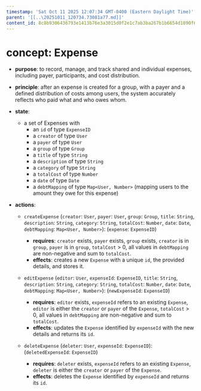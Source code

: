 ```yaml
---
timestamp: 'Sat Oct 11 2025 12:07:34 GMT-0400 (Eastern Daylight Time)'
parent: '[[..\20251011_120734.73081a77.md]]'
content_id: 8c8b9306436793e1413b76e3a3015d0f2e1c7ab3ba267b1b6654d1890f62a7ec
---
```


# concept: Expense

* **purpose**: to record, manage, and track shared and individual expenses, including payer, participants, and cost distribution.

* **principle**: after an expense is created for a group, with a payer and a defined distribution of costs among users, the system accurately reflects who paid what and who owes whom.

* **state**:
  * a set of Expenses with
    * an `id` of type `ExpenseID`
    * a `creator` of type `User`
    * a `payer` of type `User`
    * a `group` of type `Group`
    * a `title` of type `String`
    * a `description` of type `String`
    * a `category` of type `String`
    * a `totalCost` of type `Number`
    * a `date` of type `Date`
    * a `debtMapping` of type `Map<User, Number>` (mapping users to the amount they owe for this expense)

* **actions**:
  * `createExpense` (`creator`: `User`, `payer`: `User`, `group`: `Group`, `title`: `String`, `description`: `String`, `category`: `String`, `totalCost`: `Number`, `date`: `Date`, `debtMapping`: `Map<User, Number>`): (`expense`: `ExpenseID`)
    * **requires**: `creator` exists, `payer` exists, `group` exists, `creator` is in `group`, `payer` is in `group`, `totalCost` > 0, all values in `debtMapping` are non-negative and sum to `totalCost`.
    * **effects**: creates a new `Expense` with a unique `id`, the provided details, and stores it.

  * `editExpense` (`editor`: `User`, `expenseId`: `ExpenseID`, `title`: `String`, `description`: `String`, `category`: `String`, `totalCost`: `Number`, `date`: `Date`, `debtMapping`: `Map<User, Number>`): (`newExpenseId`: `ExpenseID`)
    * **requires**: `editor` exists, `expenseId` refers to an existing `Expense`, `editor` is either the `creator` or `payer` of the `Expense`, `totalCost` > 0, all values in `debtMapping` are non-negative and sum to `totalCost`.
    * **effects**: updates the `Expense` identified by `expenseId` with the new details and returns its `id`.

  * `deleteExpense` (`deleter`: `User`, `expenseId`: `ExpenseID`): (`deletedExpenseId`: `ExpenseID`)
    * **requires**: `deleter` exists, `expenseId` refers to an existing `Expense`, `deleter` is either the `creator` or `payer` of the `Expense`.
    * **effects**: deletes the `Expense` identified by `expenseId` and returns its `id`.
